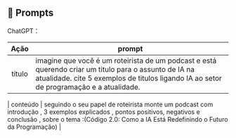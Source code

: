 ## 🧠 Prompts


ChatGPT：

|   Ação   | prompt                                                                                                                                                                                                                                                                         |
| :------: | ------------------------------------------------------------------------------------------------------------------------------------------------------------------------------------------------------------------------------------------------------------------------------ |
|  título  | imagine que você é um roteirista de um podcast e está querendo criar um titulo para o assunto de IA na atualidade. cite 5 exemplos de titulos ligando IA ao setor de programação e a atualidade.|

| conteúdo | seguindo o seu papel de roteirista monte um podcast com introdução , 3 exemplos explicados  , pontos positivos, negativos e conclusão , sobre o tema :(Código 2.0: Como a IA Está Redefinindo o Futuro da Programação) |

